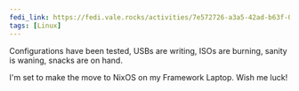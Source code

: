 ```yaml
---
fedi_link: https://fedi.vale.rocks/activities/7e572726-a3a5-42ad-b63f-08d86ece971e
tags: [Linux]
---
```


Configurations have been tested, USBs are writing, ISOs are burning, sanity is waning, snacks are on hand.

I'm set to make the move to NixOS on my Framework Laptop. Wish me luck!
